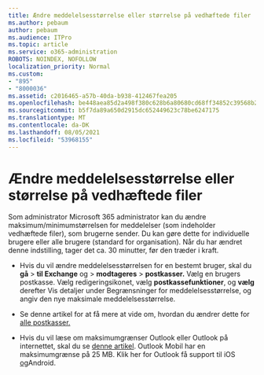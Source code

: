 ```yaml
---
title: Ændre meddelelsesstørrelse eller størrelse på vedhæftede filer
ms.author: pebaum
author: pebaum
ms.audience: ITPro
ms.topic: article
ms.service: o365-administration
ROBOTS: NOINDEX, NOFOLLOW
localization_priority: Normal
ms.custom:
- "895"
- "8000036"
ms.assetid: c2016465-a57b-40da-b938-412467fea205
ms.openlocfilehash: be448aea85d2a498f380c628b6a80680cd68ff34852c39568b227ede3f1c2c24
ms.sourcegitcommit: b5f7da89a650d2915dc652449623c78be6247175
ms.translationtype: MT
ms.contentlocale: da-DK
ms.lasthandoff: 08/05/2021
ms.locfileid: "53968155"
---
```

# <a name="changing-message-or-attachment-size"></a>Ændre meddelelsesstørrelse eller størrelse på vedhæftede filer

Som administrator Microsoft 365 administrator kan du ændre maksimum/minimumstørrelsen for meddelelser (som indeholder vedhæftede filer), som brugerne sender. Du kan gøre dette for individuelle brugere eller alle brugere (standard for organisation). Når du har ændret denne indstilling, tager det ca. 30 minutter, før den træder i kraft.
  
- Hvis du vil ændre meddelelsesstørrelsen for en bestemt bruger, skal du **gå** \> **til Exchange** og \> **modtageres** \> **postkasser.** Vælg en brugers postkasse. Vælg redigeringsikonet, vælg **postkassefunktioner**, og **vælg** derefter Vis detaljer under Begrænsninger for meddelelsesstørrelse,  og angiv den nye maksimale meddelelsesstørrelse.

- Se denne artikel for at få mere at vide om, hvordan du ændrer dette for [alle postkasser.](https://www.microsoft.com/microsoft-365/blog/2015/04/15/office-365-now-supports-larger-email-messages-up-to-150-mb/)

- Hvis du vil læse om maksimumgrænser Outlook eller Outlook på internettet, skal du se [denne artikel](https://technet.microsoft.com/library/exchange-online-limits.aspx#MessageLimits). Outlook Mobil har en maksimumgrænse på 25 MB. Klik her for Outlook få support til iOS [og](https://support.office.com/article/Get-in-app-help-for-Outlook-for-iOS-and-Android-218a22d1-9fa5-4889-b689-de1c63493243)Android.
